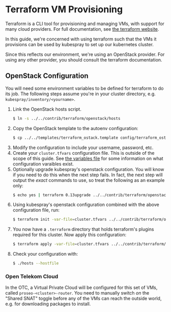 Terraform VM Provisioning
=========================

Terraform is a CLI tool for provisioning and managing VMs, with support
for many cloud providers. For full documentation, see
[the terraform website](https://www.terraform.io/).

In this guide, we're concerned with using terraform such that the VMs
it provisions can be used by kubespray to set up our kubernetes cluster.

Since this reflects our environment, we're using an OpenStack provider.
For using any other provider, you should consult the terraform documentation.

OpenStack Configuration
-----------------------

You will need some environment variables to be defined for terraform to do
its job. The following steps assume you're in your cluster directory, e.g.
`kubespray/inventory/<yourname>`.

1. Link the OpenStack hosts script.
   ```bash
   $ ln -s ../../contrib/terraform/openstack/hosts
   ```
1. Copy the OpenStack template to the autoenv configuration:
   ```bash
   $ cp ../../templates/terraform_ostack.template config/terraform_ostack.sh
   ```
1. Modify the configuration to include your username, password, etc.
1. Create your `cluster.tfvars` configuration file. This is outside of the scope
   of this guide. See [the variables file](https://github.com/kubernetes-sigs/kubespray/contrib/terraform/openstack/variables.tf)
   for some information on what configuration varaibles exist.
1. Optionally upgrade kubespray's openstack configuration. You will know if
   you need to do this when the next step fails. In fact, the next step will
   output the *exact* commands to use, so treat the following as an example
   only:
   ```bash
   $ echo yes | terraform 0.13upgrade ../../contrib/terraform/openstack
   ```
1. Using kubespray's openstack configuration combined with the above
   configuration file, run:
   ```bash
   $ terraform init -var-file=cluster.tfvars ../../contrib/terraform/openstack
   ```
1. You now have a `.terraform` directory that holds terraform's plugins required
   for this cluster. Now apply this configuration:
   ```bash
   $ terraform apply -var-file=cluster.tfvars ../../contrib/terraform/openstack
   ```
1. Check your configuration with:
   ```bash
   $ ./hosts --hostfile
   ```

### Open Telekom Cloud

In the OTC, a Virtual Private Cloud will be configured for this set of VMs,
called `proseo-<cluster>-router`. You need to manually switch *on* the
"Shared SNAT" toggle before any of the VMs can reach the outside world, e.g.
for downloading packages to install.
